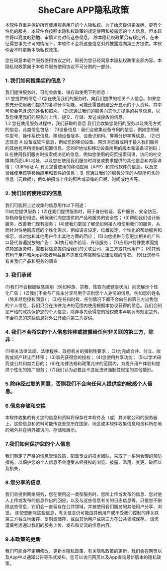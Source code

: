 # <center>SheCare APP隐私政策</center>
本软件尊重并保护所有使用服务用户的个人隐私权。为了给您提供更准确、更有个性化的服务，本软件会按照本隐私权政策的规定使用和披露您的个人信息。但本软件将以高度的勤勉、审慎义务对待这些信息。
除本隐私权政策另有规定外，在未征得您事先许可的情况下，本软件不会将这些信息对外披露或向第三方提供。本软件会不时更新本隐私权政策。  

您在同意本软件服务使用协议之时，即视为您已经同意本隐私权政策全部内容。本隐私权政策属于本软件服务使用协议不可分割的一部分。
### 1. 我们如何搜集您的信息？
我们提供服务时，可能会收集、储存和使用下列信息：   
1.1 您提供的信息
(1)您在使用我们的服务时，向我们提供的相关个人信息。如果您想充分使用我们提供的各种分享功能，可能还需要创建公开显示的个人资料，其中可能会包含您的姓名和照片。
(2)您通过我们的服务向其他方提供的共享信息，以及您使用我们的服务时上传、提交、存储、发送或接收的信息。   
1.2 您在使用服务过程中，我们获取的信息
我们会收集您使用的服务以及使用方式的信息，此类信息包括：
(1)设备信息：我们会收集设备专用的信息，例如您的硬件型号、操作系统信息、移动设备版本、设备识别码、屏幕分辨率等信息。
(2)日志信息
A.设备或软件信息，例如您的移动设备、网页浏览器或用于接入我们服务的其他程序所提供的配置信息、您的IP地址和移动设备所用的版本和设备识别码；
B.在使用我们服务时搜索或浏览的信息，例如您使用的网页搜索词语、访问的社交媒体页面URL地址，以及您在使用我们服务时浏览或要求提供的其他信息和内容详情；
(3)IP地址
A. 有关您曾使用的移动应用（APP）和其他软件的信息，以及您曾经使用该等移动应用和软件的信息；
B. 您通过我们的服务分享的内容所包含的信息（元数据），例如拍摄或上传的照片或录像的日期、时间或地点等。
### 2. 我们如何使用您的信息
我们可能将上述收集的信息用作以下用途：   
(1)向您提供服务；
(2)在我们提供服务时，用于身份验证、客户服务、安全防范、存档和备份用途，确保我们向您提供的产品和服务的安全性；
(3)帮助我们设计新服务，改善我们现有服务；
(4)使我们更加了解您如何接入和使用我们的服务，从而针对性地回应您的个性化需求，例如语言设定、位置设定、个性化的帮助服务和指示，或对您和其他用户作出其他方面的回应；
(5)向您提供与您更加相关的广告以替代普遍投放的广告；
(6)执行软件验证、升级服务；
(7)应用户特殊要求而提供特定服务时，需要将信息提供给我们的关联公司、第三方或其他用户；
(8)其他有利于用户和App运营者利益且不违反任何强制性法律法规的情况。
(9)让您参与有关我们产品和服务的调查
### 3. 我们承诺
(1)我们不会根据敏感类别（例如种族、宗教、性取向或健康状况）向您展示个性化广告；
(2)我们不会与广告主分享可用于识别您个人身份的信息，例如您的姓名（除非经您授权同意）；
(3)在任何时候、任何情况下都不会向任何第三方出售您的个人信息，我们只会在法律允许的范围内使用根据本协议获得的信息。我们会制定严格的政策保护您的个人信息，除非事先获得您的授权或本声明另有规定之外，不会将您的这些信息对外公开或向第三方提供。
### 4. 我们不会将您的个人信息转移或披露给任何非关联的第三方，除非：
(1)相关法律法规、法律程序、政府机关的强制性要求；
(2)为完成合并、分立、收购或资产转让而转移；
(3)事先获得您的授权；
(4)您使用共享功能；
(5)以学术研究或公共利益为目的；
(6)在法律法规和政策允许的范围内，为提升用户体验和提供个性化的推广服务；
(7)我们认为必要且不违反法律强制性规定的其他情形。
### 5.除非经过您的同意，否则我们不会向任何人提供您的敏感个人信息。
### 6.信息存储和交换
本软件收集的有关您的信息和资料将保存在本软件及（或）其关联公司的服务器上，这些信息和资料可能传送至您所在国家、地区或本软件收集信息和资料所在地的境外并在境外被访问、存储和展示。
### 7.我们如何保护您的个人信息
我们制定了严格的信息管理政策，配备专业的技术团队，采取了一系列合理的预防措施，以保护您的个人信息不会遭受未经授权的浏览、披露、滥用、变更、破坏以及损失，
### 8.您分享的信息
我们会提供网络服务，您在使用这一类型服务时，您所上传或发布的信息、您对他人上传或发布的信息作出的回应，以及与这些信息有关的日志信息等，只要您不删除这些信息，它们会一直留存在公共领域，并被使用我们服务的其他用户分享、浏览。
即使您删除这些信息，有关信息仍可能由其他用户或不受我们控制的非关联第三方独立地缓存、复制或储存，或由其他用户或第三方在公共领域保存。
请您谨慎考虑通过我们的服务上传、发布和交流的信息内容。
### 9.本政策的更新
我们可能会不定期修改、更新本隐私政策，有关隐私政策的更新，我们会在网页以及App中以通知公告等形式发布，您可以访问网页以及App查询最新版本的隐私政策。

